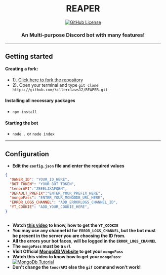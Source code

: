 <h1 align="center"> REAPER </h1>
<p align="center">
<a href="https://github.com/killerclaws12/REAPER/blob/main/LICENSE.md"><img alt="GitHub License" src="https://img.shields.io/github/license/killerclaws12/REAPER?style=for-the-badge"></a>
</p>
<h3 align="center">An Multi-purpose Discord bot with many features!</h3>

---

## Getting started
#### Creating a fork:
- 1). [Click here to fork the repository](https://github.com/killerclaws12/REAPER)
- 2). Open your terminal and type `git clone https://github.com/killerclaws12/REAPER.git`
#### Installing all necessary packages
- `npm install`
#### Starting the bot
- `node .` or `node index` 

---

## Configuration
- **Edit the `config.json` file and enter the  required values**
```json
{
  "OWNER_ID": "YOUR_ID_HERE",
  "BOT_TOKEN": "YOUR_BOT_TOKEN",
  "tenorAPI":"ZEEELJXAFQBN",
  "DEFAULT_PREFIX":"ENTER_YOUR_PREFIX_HERE",
  "mongoPass": "ENTER_YOUR_MONGODB_URL_HERE",
  "ERROR_LOGS_CHANNEL": "ADD_ERRORLOGS_CHANNEL_ID",
  "YT_COOKIE": "ADD_YOUR_COOKIE_HERE",
}
```
```
```
- **Watch [this video](https://youtu.be/BPqJIl34gm8) to know, how to get the `YT_COOKIE`**
- **You may use any channel id for `ERROR_LOGS_CHANNEL`, but the bot must be present in the server you are choosing the ID from.**
- **All the errors your bot faces, will be logged in the `ERROR_LOGS_CHANNEL`**
- **The `mongoPass` must be a `url`**
- **Visit Official [MongoDB Website](https://mongodb.com) to get your `mongoPass`**
- **Watch this video to know how to get your `mongoPass`:**
[![MongoDb Tutorial](http://img.youtube.com/vi/pf-8KA8td88/0.jpg)](http://www.youtube.com/watch?v=pf-8KA8td88 "MongoDB Tutorial")
- **Don't change the `tenorAPI` else the `gif` command won't work!**
